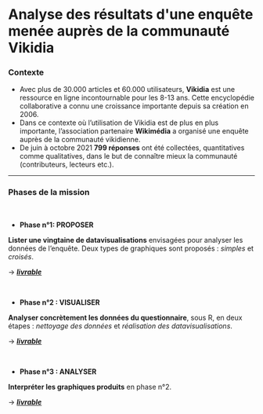 # Analyse des résultats d'une enquête menée auprès de la communauté Vikidia

### Contexte

- Avec plus de 30.000 articles et 60.000 utilisateurs, **Vikidia** est une ressource en ligne incontournable pour les 8-13 ans. Cette encyclopédie collaborative a connu une croissance importante depuis sa création en 2006. 
- Dans ce contexte où l’utilisation de Vikidia est de plus en plus importante, l’association partenaire **Wikimédia** a organisé une enquête auprès de la communauté vikidienne. 
- De juin à octobre 2021 **799 réponses** ont été collectées, quantitatives comme qualitatives, dans le but de connaître mieux la communauté (contributeurs, lecteurs etc.).

---


### Phases de la mission

<br>

- **Phase n°1: PROPOSER**

**Lister une vingtaine de datavisualisations** envisagées pour analyser les données de l’enquête. Deux types de graphiques sont proposés : _simples_ et _croisés_.

→ [***livrable***](https://docs.google.com/presentation/d/1g-xIZvVokn7xo5BQ7Ry43Ml_4f0y8ZruU23cwGKnCBM/edit#slide=id.g50a179ce52_0_0)

<br>

- **Phase n°2 : VISUALISER**

**Analyser concrètement les données du questionnaire**, sous R, en deux étapes : _nettoyage des données_ et _réalisation des datavisualisations_.

→ [***livrable***](https://docs.google.com/presentation/d/18Pm9f9YbwZRwGoEYBiy6NpyoQMZS4gauOP2amv7DNwg/edit#slide=id.g50a179ce52_0_0)

<br>

- **Phase n°3 : ANALYSER**

**Interpréter les graphiques produits** en phase n°2.

→ [***livrable***](https://datactivist.coop/analyse-donnees_enquete-vikidia/reports/rapport_final.html)
